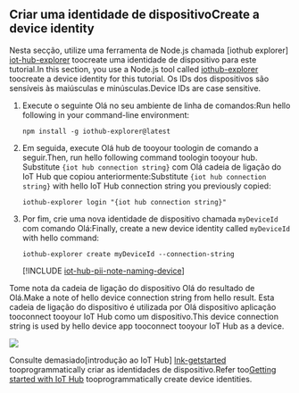 ## <a name="create-a-device-identity"></a><span data-ttu-id="9526a-101">Criar uma identidade de dispositivo</span><span class="sxs-lookup"><span data-stu-id="9526a-101">Create a device identity</span></span>

<span data-ttu-id="9526a-102">Nesta secção, utilize uma ferramenta de Node.js chamada [iothub explorer] [ iot-hub-explorer] toocreate uma identidade de dispositivo para este tutorial.</span><span class="sxs-lookup"><span data-stu-id="9526a-102">In this section, you use a Node.js tool called [iothub-explorer][iot-hub-explorer] toocreate a device identity for this tutorial.</span></span> <span data-ttu-id="9526a-103">Os IDs dos dispositivos são sensíveis às maiúsculas e minúsculas.</span><span class="sxs-lookup"><span data-stu-id="9526a-103">Device IDs are case sensitive.</span></span>

1. <span data-ttu-id="9526a-104">Execute o seguinte Olá no seu ambiente de linha de comandos:</span><span class="sxs-lookup"><span data-stu-id="9526a-104">Run hello following in your command-line environment:</span></span>

    `npm install -g iothub-explorer@latest`

1. <span data-ttu-id="9526a-105">Em seguida, execute Olá hub de tooyour toologin de comando a seguir.</span><span class="sxs-lookup"><span data-stu-id="9526a-105">Then, run hello following command toologin tooyour hub.</span></span> <span data-ttu-id="9526a-106">Substitute `{iot hub connection string}` com Olá cadeia de ligação do IoT Hub que copiou anteriormente:</span><span class="sxs-lookup"><span data-stu-id="9526a-106">Substitute `{iot hub connection string}` with hello IoT Hub connection string you previously copied:</span></span>

    `iothub-explorer login "{iot hub connection string}"`

1. <span data-ttu-id="9526a-107">Por fim, crie uma nova identidade de dispositivo chamada `myDeviceId` com comando Olá:</span><span class="sxs-lookup"><span data-stu-id="9526a-107">Finally, create a new device identity called `myDeviceId` with hello command:</span></span>

    `iothub-explorer create myDeviceId --connection-string`

   [!INCLUDE [iot-hub-pii-note-naming-device](iot-hub-pii-note-naming-device.md)]

<span data-ttu-id="9526a-108">Tome nota da cadeia de ligação do dispositivo Olá do resultado de Olá.</span><span class="sxs-lookup"><span data-stu-id="9526a-108">Make a note of hello device connection string from hello result.</span></span> <span data-ttu-id="9526a-109">Esta cadeia de ligação do dispositivo é utilizada por Olá dispositivo aplicação tooconnect tooyour IoT Hub como um dispositivo.</span><span class="sxs-lookup"><span data-stu-id="9526a-109">This device connection string is used by hello device app tooconnect tooyour IoT Hub as a device.</span></span>

![][img-identity]

<span data-ttu-id="9526a-110">Consulte demasiado[introdução ao IoT Hub] [ lnk-getstarted] tooprogrammatically criar as identidades de dispositivo.</span><span class="sxs-lookup"><span data-stu-id="9526a-110">Refer too[Getting started with IoT Hub][lnk-getstarted] tooprogrammatically create device identities.</span></span>

<!-- images and links -->
[img-identity]: media/iot-hub-get-started-create-device-identity/devidentity.png

[iot-hub-explorer]: https://github.com/Azure/iothub-explorer/blob/master/readme.md

[lnk-getstarted]: ../articles/iot-hub/iot-hub-csharp-csharp-getstarted.md
